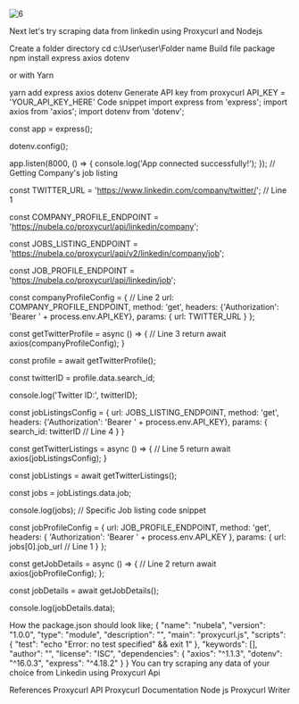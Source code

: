 ![6](https://user-images.githubusercontent.com/83256563/198080819-03c25bb8-67ce-4b6a-8831-94025ed630d1.png)

Next let's try scraping data from linkedin using Proxycurl and Nodejs

Create a folder directory
cd c:\\User\user\Folder name
Build file package
npm install express axios dotenv

or with Yarn

yarn add express axios dotenv
Generate API key from proxycurl
API_KEY = 'YOUR_API_KEY_HERE'
Code snippet
import express from 'express';
import axios from 'axios';
import dotenv from 'dotenv';

const app = express();

dotenv.config();

app.listen(8000, () => {
    console.log('App connected successfully!');
});
// Getting Company's job listing

const TWITTER_URL = 'https://www.linkedin.com/company/twitter/';  // Line 1

const COMPANY_PROFILE_ENDPOINT = 'https://nubela.co/proxycurl/api/linkedin/company';

const JOBS_LISTING_ENDPOINT = 'https://nubela.co/proxycurl/api/v2/linkedin/company/job';

const JOB_PROFILE_ENDPOINT = 'https://nubela.co/proxycurl/api/linkedin/job';

const companyProfileConfig = {  // Line 2
    url: COMPANY_PROFILE_ENDPOINT,
    method: 'get',
    headers: {'Authorization': 'Bearer ' + process.env.API_KEY},
    params: {
    url: TWITTER_URL
  }
};

const getTwitterProfile = async () => {  // Line 3
    return await axios(companyProfileConfig);
}

const profile = await getTwitterProfile();

const twitterID = profile.data.search_id;

console.log('Twitter ID:', twitterID);


const jobListingsConfig = {
    url: JOBS_LISTING_ENDPOINT,
    method: 'get',
    headers: {'Authorization': 'Bearer ' + process.env.API_KEY},
    params: {
    search_id: twitterID // Line 4
    }
}

const getTwitterListings = async () => { // Line 5
     return await axios(jobListingsConfig);
}

const jobListings = await getTwitterListings();

const jobs = jobListings.data.job;

console.log(jobs);
// Specific Job listing code snippet

const jobProfileConfig = {
    url: JOB_PROFILE_ENDPOINT,
    method: 'get',
    headers: { 'Authorization': 'Bearer ' + process.env.API_KEY },
    params: {
        url: jobs[0].job_url   // Line 1
    }
};

const getJobDetails = async () => {  // Line 2
    return await axios(jobProfileConfig);
};

const jobDetails = await getJobDetails(); 

console.log(jobDetails.data);

How the package.json should look like;
{
  "name": "nubela",
  "version": "1.0.0",
  "type": "module",
  "description": "",
  "main": "proxycurl.js",
  "scripts": {
    "test": "echo \"Error: no test specified\" && exit 1"
  },
  "keywords": [],
  "author": "",
  "license": "ISC",
  "dependencies": {
    "axios": "^1.1.3",
    "dotenv": "^16.0.3",
    "express": "^4.18.2"
  }
}
You can try scraping any data of your choice from Linkedin using Proxycurl Api

References
Proxycurl API
Proxycurl Documentation
Node js
Proxycurl Writer

